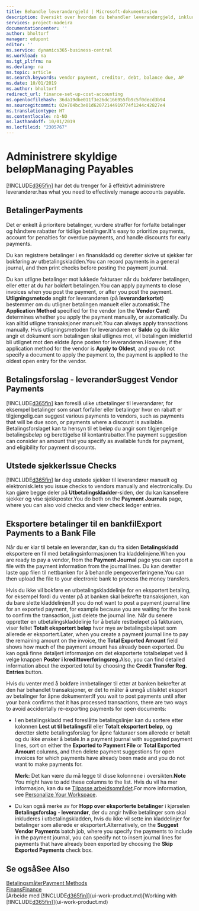 ```yaml
---
title: Behandle leverandørgjeld | Microsoft-dokumentasjon
description: Oversikt over hvordan du behandler leverandørgjeld, inkludert leverandørbetalinger, kreditorer, gjeld og forfalt saldo.
services: project-madeira
documentationcenter: ''
author: bholtorf
manager: edupont
editor: ''
ms.service: dynamics365-business-central
ms.workload: na
ms.tgt_pltfrm: na
ms.devlang: na
ms.topic: article
ms.search.keywords: vendor payment, creditor, debt, balance due, AP
ms.date: 10/01/2019
ms.author: bholtorf
redirect_url: finance-set-up-cost-accounting
ms.openlocfilehash: 36da19dbe011f3e26dc166955fb9c5f0decd3b94
ms.sourcegitcommit: 02e704bc3e01d62072144919774f1244c42827e4
ms.translationtype: HT
ms.contentlocale: nb-NO
ms.lasthandoff: 10/01/2019
ms.locfileid: "2305767"
---
```

# <a name="managing-payables"></a><span data-ttu-id="8e496-103">Administrere skyldige beløp</span><span class="sxs-lookup"><span data-stu-id="8e496-103">Managing Payables</span></span>
[!INCLUDE[d365fin](includes/d365fin_md.md)] <span data-ttu-id="8e496-104">har det du trenger for å effektivt administrere leverandører.</span><span class="sxs-lookup"><span data-stu-id="8e496-104">has what you need to effectively manage accounts payable.</span></span>  

## <a name="payments"></a><span data-ttu-id="8e496-105">Betalinger</span><span class="sxs-lookup"><span data-stu-id="8e496-105">Payments</span></span>
<span data-ttu-id="8e496-106">Det er enkelt å prioritere betalinger, vurdere straffer for forfalte betalinger og håndtere rabatter for tidlige betalinger.</span><span class="sxs-lookup"><span data-stu-id="8e496-106">It's easy to prioritize payments, account for penalties for overdue payments, and handle discounts for early payments.</span></span>

<span data-ttu-id="8e496-107">Du kan registrere betalinger i en finanskladd og deretter skrive ut sjekker før bokføring av utbetalingskladden.</span><span class="sxs-lookup"><span data-stu-id="8e496-107">You can record payments in a general journal, and then print checks before posting the payment journal.</span></span>

<span data-ttu-id="8e496-108">Du kan utligne betalinger mot lukkede fakturaer når du bokfører betalingen, eller etter at du har bokført betalingen.</span><span class="sxs-lookup"><span data-stu-id="8e496-108">You can apply payments to close invoices when you post the payment, or after you post the payment.</span></span> <span data-ttu-id="8e496-109">**Utligningsmetode** angitt for leverandøren (på **leverandørkortet**) bestemmer om du utligner betalingen manuelt eller automatisk.</span><span class="sxs-lookup"><span data-stu-id="8e496-109">The **Application Method** specified for the vendor (on the **Vendor Card**) determines whether you apply the payment manually, or automatically.</span></span> <span data-ttu-id="8e496-110">Du kan alltid utligne transaksjoner manuelt.</span><span class="sxs-lookup"><span data-stu-id="8e496-110">You can always apply transactions manually.</span></span> <span data-ttu-id="8e496-111">Hvis utligningsmetoden for leverandøren er **Saldo** og du ikke angir et dokument som betalingen skal utlignes mot, vil betalingen imidlertid bli utlignet mot den eldste åpne posten for leverandøren.</span><span class="sxs-lookup"><span data-stu-id="8e496-111">However, if the application method for the vendor is **Apply to Oldest**, and you do not specify a document to apply the payment to, the payment is applied to the oldest open entry for the vendor.</span></span>

## <a name="suggest-vendor-payments"></a><span data-ttu-id="8e496-112">Betalingsforslag - leverandør</span><span class="sxs-lookup"><span data-stu-id="8e496-112">Suggest Vendor Payments</span></span>
[!INCLUDE[d365fin](includes/d365fin_md.md)] <span data-ttu-id="8e496-113">kan foreslå ulike utbetalinger til leverandører, for eksempel betalinger som snart forfaller eller betalinger hvor en rabatt er tilgjengelig.</span><span class="sxs-lookup"><span data-stu-id="8e496-113">can suggest various payments to vendors, such as payments that will be due soon, or payments where a discount is available.</span></span> <span data-ttu-id="8e496-114">Betalingsforslaget kan ta hensyn til et beløp du angir som tilgjengelige betalingsbeløp og berettigelse til kontantrabatter.</span><span class="sxs-lookup"><span data-stu-id="8e496-114">The payment suggestion can consider an amount that you specify as available funds for payment, and eligibility for payment discounts.</span></span>

## <a name="issue-checks"></a><span data-ttu-id="8e496-115">Utstede sjekker</span><span class="sxs-lookup"><span data-stu-id="8e496-115">Issue Checks</span></span>
[!INCLUDE[d365fin](includes/d365fin_md.md)] <span data-ttu-id="8e496-116">lar deg utstede sjekker til leverandører manuelt og elektronisk.</span><span class="sxs-lookup"><span data-stu-id="8e496-116">lets you issue checks to vendors manually and electronically.</span></span> <span data-ttu-id="8e496-117">Du kan gjøre begge deler på **Utbetalingskladder**-siden, der du kan kansellere sjekker og vise sjekkposter.</span><span class="sxs-lookup"><span data-stu-id="8e496-117">You do both on the **Payment Journals** page, where you can also void checks and view check ledger entries.</span></span>

## <a name="export-payments-to-a-bank-file"></a><span data-ttu-id="8e496-118">Eksportere betalinger til en bankfil</span><span class="sxs-lookup"><span data-stu-id="8e496-118">Export Payments to a Bank File</span></span>
<span data-ttu-id="8e496-119">Når du er klar til betale en leverandør, kan du fra siden **Betalingskladd** eksportere en fil med betalingsinformasjonen fra kladdelinjene.</span><span class="sxs-lookup"><span data-stu-id="8e496-119">When you are ready to pay a vendor, from the **Payment Journal** page you can export a file with the payment information from the journal lines.</span></span> <span data-ttu-id="8e496-120">Du kan deretter laste opp filen til nettbanken for å behandle pengeoverføringene.</span><span class="sxs-lookup"><span data-stu-id="8e496-120">You can then upload the file to your electronic bank to process the money transfers.</span></span>

<span data-ttu-id="8e496-121">Hvis du ikke vil bokføre en utbetalingskladdelinje for en eksportert betaling, for eksempel fordi du venter på at banken skal bekrefte transaksjonen, kan du bare slette kladdelinjen.</span><span class="sxs-lookup"><span data-stu-id="8e496-121">If you do not want to post a payment journal line for an exported payment, for example because you are waiting for the bank to confirm the transaction, just delete the journal line.</span></span> <span data-ttu-id="8e496-122">Når du senere oppretter en utbetalingskladdelinje for å betale restbeløpet på fakturaen, viser feltet **Totalt eksportert beløp** hvor mye av betalingsbeløpet som allerede er eksportert.</span><span class="sxs-lookup"><span data-stu-id="8e496-122">Later, when you create a payment journal line to pay the remaining amount on the invoice, the **Total Exported Amount** field shows how much of the payment amount has already been exported.</span></span> <span data-ttu-id="8e496-123">Du kan også finne detaljert informasjon om det eksporterte totalbeløpet ved å velge knappen **Poster i kredittoverføringsreg.**</span><span class="sxs-lookup"><span data-stu-id="8e496-123">Also, you can find detailed information about the exported total by choosing the **Credit Transfer Reg. Entries** button.</span></span>

<span data-ttu-id="8e496-124">Hvis du venter med å bokføre innbetalinger til etter at banken bekrefter at den har behandlet transaksjoner, er det to måter å unngå utilsiktet eksport av betalinger for åpne dokumenter:</span><span class="sxs-lookup"><span data-stu-id="8e496-124">If you wait to post payments until after your bank confirms that it has processed transactions, there are two ways to avoid accidentally re-exporting payments for open documents:</span></span>  

* <span data-ttu-id="8e496-125">I en betalingskladd med foreslåtte betalingslinjer kan du sortere etter kolonnen **Lest ut til betalingsfil** eller **Totalt eksportert beløp**, og deretter slette betalingsforslag for åpne fakturaer som allerede er betalt og du ikke ønsker å betale.</span><span class="sxs-lookup"><span data-stu-id="8e496-125">In a payment journal with suggested payment lines, sort on either the **Exported to Payment File** or **Total Exported Amount** columns, and then delete payment suggestions for open invoices for which payments have already been made and you do not want to make payments for.</span></span>

    <span data-ttu-id="8e496-126">**Merk:** Det kan være du må legge til disse kolonnene i oversikten.</span><span class="sxs-lookup"><span data-stu-id="8e496-126">**Note** You might have to add these columns to the list.</span></span> <span data-ttu-id="8e496-127">Hvis du vil ha mer informasjon, kan du se [Tilpasse arbeidsområdet](ui-personalization-user.md).</span><span class="sxs-lookup"><span data-stu-id="8e496-127">For more information, see [Personalize Your Workspace](ui-personalization-user.md).</span></span>  
* <span data-ttu-id="8e496-128">Du kan også merke av for **Hopp over eksporterte betalinger** i kjørselen **Betalingsforslag - leverandør**, der du angir hvilke betalinger som skal inkluderes i utbetalingskladden, hvis du ikke vil sette inn kladdelinjer for betalinger som allerede er eksportert.</span><span class="sxs-lookup"><span data-stu-id="8e496-128">Alternatively, on the **Suggest Vendor Payments** batch job, where you specify the payments to include in the payment journal, you can specify not to insert journal lines for payments that have already been exported by choosing the **Skip Exported Payments** check box.</span></span>

## <a name="see-also"></a><span data-ttu-id="8e496-129">Se også</span><span class="sxs-lookup"><span data-stu-id="8e496-129">See Also</span></span>
[<span data-ttu-id="8e496-130">Betalingsmåter</span><span class="sxs-lookup"><span data-stu-id="8e496-130">Payment Methods</span></span>](finance-payment-methods.md)  
[<span data-ttu-id="8e496-131">Finans</span><span class="sxs-lookup"><span data-stu-id="8e496-131">Finance</span></span>](finance.md)  
<span data-ttu-id="8e496-132">[Arbeide med [!INCLUDE[d365fin](includes/d365fin_md.md)]](ui-work-product.md)</span><span class="sxs-lookup"><span data-stu-id="8e496-132">[Working with [!INCLUDE[d365fin](includes/d365fin_md.md)]](ui-work-product.md)</span></span>
